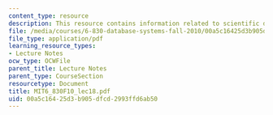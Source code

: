 ```yaml
---
content_type: resource
description: This resource contains information related to scientific data.
file: /media/courses/6-830-database-systems-fall-2010/00a5c16425d3b905dfcd2993ffd6ab50_MIT6_830F10_lec18.pdf
file_type: application/pdf
learning_resource_types:
- Lecture Notes
ocw_type: OCWFile
parent_title: Lecture Notes
parent_type: CourseSection
resourcetype: Document
title: MIT6_830F10_lec18.pdf
uid: 00a5c164-25d3-b905-dfcd-2993ffd6ab50
---
```

